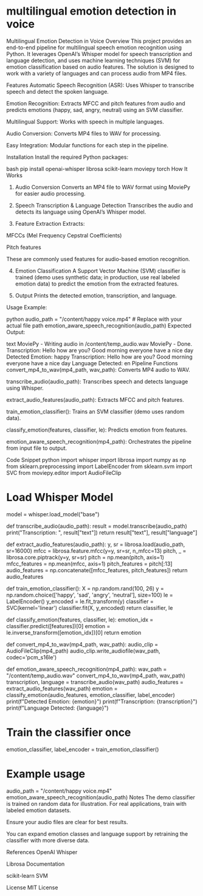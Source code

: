 # multilingual emotion detection in voice
Multilingual Emotion Detection in Voice
Overview
This project provides an end-to-end pipeline for multilingual speech emotion recognition using Python. It leverages OpenAI’s Whisper model for speech transcription and language detection, and uses machine learning techniques (SVM) for emotion classification based on audio features. The solution is designed to work with a variety of languages and can process audio from MP4 files.

Features
Automatic Speech Recognition (ASR): Uses Whisper to transcribe speech and detect the spoken language.

Emotion Recognition: Extracts MFCC and pitch features from audio and predicts emotions (happy, sad, angry, neutral) using an SVM classifier.

Multilingual Support: Works with speech in multiple languages.

Audio Conversion: Converts MP4 files to WAV for processing.

Easy Integration: Modular functions for each step in the pipeline.

Installation
Install the required Python packages:

bash
pip install openai-whisper librosa scikit-learn moviepy torch
How It Works
1. Audio Conversion
Converts an MP4 file to WAV format using MoviePy for easier audio processing.

2. Speech Transcription & Language Detection
Transcribes the audio and detects its language using OpenAI’s Whisper model.

3. Feature Extraction
Extracts:

MFCCs (Mel Frequency Cepstral Coefficients)

Pitch features

These are commonly used features for audio-based emotion recognition.

4. Emotion Classification
A Support Vector Machine (SVM) classifier is trained (demo uses synthetic data; in production, use real labeled emotion data) to predict the emotion from the extracted features.

5. Output
Prints the detected emotion, transcription, and language.

Usage
Example:

python
audio_path = "/content/happy voice.mp4"  # Replace with your actual file path
emotion_aware_speech_recognition(audio_path)
Expected Output:

text
MoviePy - Writing audio in /content/temp_audio.wav
MoviePy - Done.
Transcription: Hello how are you? Good morning everyone have a nice day
Detected Emotion: happy
Transcription: Hello how are you? Good morning everyone have a nice day
Language Detected: en
Pipeline Functions
convert_mp4_to_wav(mp4_path, wav_path): Converts MP4 audio to WAV.

transcribe_audio(audio_path): Transcribes speech and detects language using Whisper.

extract_audio_features(audio_path): Extracts MFCC and pitch features.

train_emotion_classifier(): Trains an SVM classifier (demo uses random data).

classify_emotion(features, classifier, le): Predicts emotion from features.

emotion_aware_speech_recognition(mp4_path): Orchestrates the pipeline from input file to output.

Code Snippet
python
import whisper
import librosa
import numpy as np
from sklearn.preprocessing import LabelEncoder
from sklearn.svm import SVC
from moviepy.editor import AudioFileClip

# Load Whisper Model
model = whisper.load_model("base")

def transcribe_audio(audio_path):
    result = model.transcribe(audio_path)
    print("Transcription: ", result["text"])
    return result["text"], result["language"]

def extract_audio_features(audio_path):
    y, sr = librosa.load(audio_path, sr=16000)
    mfcc = librosa.feature.mfcc(y=y, sr=sr, n_mfcc=13)
    pitch, _ = librosa.core.piptrack(y=y, sr=sr)
    pitch = np.mean(pitch, axis=1)
    mfcc_features = np.mean(mfcc, axis=1)
    pitch_features = pitch[:13]
    audio_features = np.concatenate([mfcc_features, pitch_features])
    return audio_features

def train_emotion_classifier():
    X = np.random.rand(100, 26)
    y = np.random.choice(['happy', 'sad', 'angry', 'neutral'], size=100)
    le = LabelEncoder()
    y_encoded = le.fit_transform(y)
    classifier = SVC(kernel='linear')
    classifier.fit(X, y_encoded)
    return classifier, le

def classify_emotion(features, classifier, le):
    emotion_idx = classifier.predict([features])[0]
    emotion = le.inverse_transform([emotion_idx])[0]
    return emotion

def convert_mp4_to_wav(mp4_path, wav_path):
    audio_clip = AudioFileClip(mp4_path)
    audio_clip.write_audiofile(wav_path, codec='pcm_s16le')

def emotion_aware_speech_recognition(mp4_path):
    wav_path = "/content/temp_audio.wav"
    convert_mp4_to_wav(mp4_path, wav_path)
    transcription, language = transcribe_audio(wav_path)
    audio_features = extract_audio_features(wav_path)
    emotion = classify_emotion(audio_features, emotion_classifier, label_encoder)
    print(f"Detected Emotion: {emotion}")
    print(f"Transcription: {transcription}")
    print(f"Language Detected: {language}")

# Train the classifier once
emotion_classifier, label_encoder = train_emotion_classifier()

# Example usage
audio_path = "/content/happy voice.mp4"
emotion_aware_speech_recognition(audio_path)
Notes
The demo classifier is trained on random data for illustration. For real applications, train with labeled emotion datasets.

Ensure your audio files are clear for best results.

You can expand emotion classes and language support by retraining the classifier with more diverse data.

References
OpenAI Whisper

Librosa Documentation

scikit-learn SVM

License
MIT License


